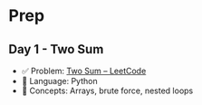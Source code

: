 # Prep
## Day 1 - Two Sum
- ✅ Problem: [Two Sum – LeetCode](https://leetcode.com/problems/two-sum/)
- 🔧 Language: Python
- 🧠 Concepts: Arrays, brute force, nested loops
